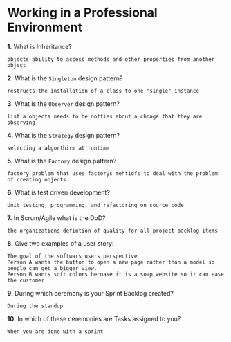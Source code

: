 # Working in a Professional Environment

**1.** What is Inheritance?
<!-- enter you answer in the space below -->
```
objects ability to access methods and other properties from another object
```
**2.** What is the `Singleton` design pattern?
<!-- enter you answer in the space below -->
```
restructs the installation of a class to one "single" instance 
```
**3.** What is the `Observer` design pattern?
<!-- enter you answer in the space below -->
```
list a objects needs to be notfies about a chnage that they are observing 
```
**4.** What is the `Strategy` design pattern?
<!-- enter you answer in the space below -->
```
selecting a algorthirm at runtime 
```
**5.** What is the `Factory` design pattern?
<!-- enter you answer in the space below -->
```
factory problem that uses factorys mehtiofs to deal with the problem of creating objects 
```
**6.** What is test driven development?
<!-- enter you answer in the space below -->
```
Unit testing, programming, and refactoring on source code 
```
**7.** In Scrum/Agile what is the DoD?
<!-- enter you answer in the space below -->
```
the organizations defintion of quality for all project backlog items
```
**8.** Give two examples of a user story:
<!-- enter you answer in the space below -->
```
The goal of the softwars users perspective 
Person A wants the button to open a new page rather than a model so people can get a bigger view. 
Person B wants soft colors becuase it is a soap website so it can ease the customer 
```
**9.** During which ceremony is your Sprint Backlog created?
<!-- enter you answer in the space below -->
```
During the standup 
```
**10.** In which of these ceremonies are Tasks assigned to you?
<!-- enter you answer in the space below -->
```
When you are done with a sprint
```